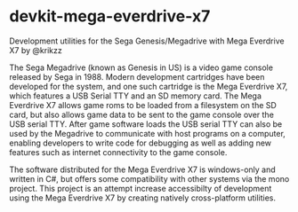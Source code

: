 # devkit-mega-everdrive-x7
Development utilities for the Sega Genesis/Megadrive with Mega Everdrive X7 by @krikzz

The Sega Megadrive (known as Genesis in US) is a video game console released by Sega in 1988. Modern development cartridges have been developed for the system, and one such cartridge is the Mega Everdrive X7, which features a USB Serial TTY and an SD memory card. The Mega Everdrive X7 allows game roms to be loaded from a filesystem on the SD card, but also allows game data to be sent to the game console over the USB serial TTY. After game software loads the USB serial TTY can also be used by the Megadrive to communicate with host programs on a computer, enabling developers to write code for debugging as well as adding new features such as internet connectivity to the game console.

The software distributed for the Mega Everdrive X7 is windows-only and written in C#, but offers some compatibility with other systems via the mono project. This project is an attempt increase accessibilty of development using the Mega Everdrive X7 by creating natively cross-platform utilities.

